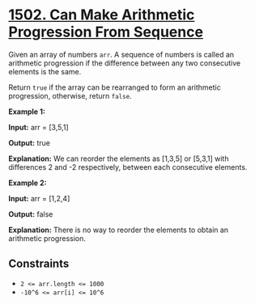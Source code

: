# [1502. Can Make Arithmetic Progression From Sequence](https://leetcode.com/problems/can-make-arithmetic-progression-from-sequence/)

Given an array of numbers `arr`. A sequence of numbers is called an arithmetic progression if the difference between any two consecutive elements is the same.

Return `true` if the array can be rearranged to form an arithmetic progression, otherwise, return `false`.

**Example 1:**

**Input:** arr = \[3,5,1\]

**Output:** true

**Explanation:** We can reorder the elements as \[1,3,5\] or \[5,3,1\] with differences 2 and -2 respectively, between each consecutive elements.

**Example 2:**

**Input:** arr = \[1,2,4\]

**Output:** false

**Explanation:** There is no way to reorder the elements to obtain an arithmetic progression.

## Constraints

- `2 <= arr.length <= 1000`
- `-10^6 <= arr[i] <= 10^6`
